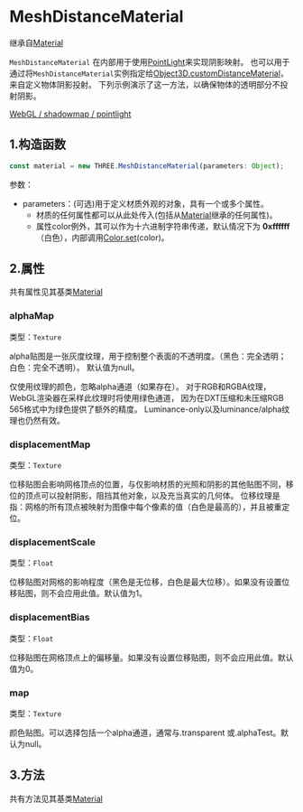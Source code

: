 # MeshDistanceMaterial

继承自[Material](01.Material)

`MeshDistanceMaterial` 在内部用于使用[PointLight](https://threejs.org/docs/index.html#api/zh/lights/PointLight)来实现阴影映射。 也可以用于通过将`MeshDistanceMaterial`实例指定给[Object3D.customDistanceMaterial](https://threejs.org/docs/index.html#api/zh/core/Object3D.customDistanceMaterial)，来自定义物体阴影投射。 下列示例演示了这一方法，以确保物体的透明部分不投射阴影。

[WebGL / shadowmap / pointlight](https://threejs.org/examples/#webgl_shadowmap_pointlight)



## 1.构造函数

```js
const material = new THREE.MeshDistanceMaterial(parameters: Object);
```

参数：

- parameters：(可选)用于定义材质外观的对象，具有一个或多个属性。
  - 材质的任何属性都可以从此处传入(包括从[Material](01.Material)继承的任何属性)。
  - 属性color例外，其可以作为十六进制字符串传递，默认情况下为 **0xffffff**（白色），内部调用[Color.set](../数学库/01.Color#set)(color)。



## 2.属性

共有属性见其基类[Material](01.Material)

### alphaMap

类型：`Texture`

alpha贴图是一张灰度纹理，用于控制整个表面的不透明度。（黑色：完全透明；白色：完全不透明）。 默认值为null。

仅使用纹理的颜色，忽略alpha通道（如果存在）。 对于RGB和RGBA纹理，WebGL渲染器在采样此纹理时将使用绿色通道， 因为在DXT压缩和未压缩RGB 565格式中为绿色提供了额外的精度。 Luminance-only以及luminance/alpha纹理也仍然有效。



### displacementMap

类型：`Texture`

位移贴图会影响网格顶点的位置，与仅影响材质的光照和阴影的其他贴图不同，移位的顶点可以投射阴影，阻挡其他对象，以及充当真实的几何体。 位移纹理是指：网格的所有顶点被映射为图像中每个像素的值（白色是最高的），并且被重定位。



### displacementScale

类型：`Float`

位移贴图对网格的影响程度（黑色是无位移，白色是最大位移）。如果没有设置位移贴图，则不会应用此值。默认值为1。



### displacementBias

类型：`Float`

位移贴图在网格顶点上的偏移量。如果没有设置位移贴图，则不会应用此值。默认值为0。



### map

类型：`Texture`

颜色贴图。可以选择包括一个alpha通道，通常与.transparent 或.alphaTest。默认为null。



## 3.方法

共有方法见其基类[Material](01.Material)
